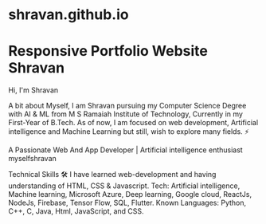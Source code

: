 # shravan.github.io
# Responsive Portfolio Website Shravan
Hi, I'm Shravan 


A bit about Myself, I am Shravan pursuing my Computer Science Degree with AI & ML from M S Ramaiah Institute of Technology, Currently in my First-Year of B.Tech. As of now, I am focused on web development, Artificial intelligence and Machine Learning but still, wish to explore many fields. ⚡

A Passionate Web And App Developer | Artificial intelligence enthusiast
myselfshravan

Technical Skills 🛠
I have learned web-development and having understanding of HTML, CSS & Javascript.
Tech: Artificial intelligence, Machine learning, Microsoft Azure, Deep learning, Google cloud, ReactJs, NodeJs, Firebase, Tensor Flow, SQL, Flutter. Known Languages: Python, C++, C, Java, Html, JavaScript, and CSS.
